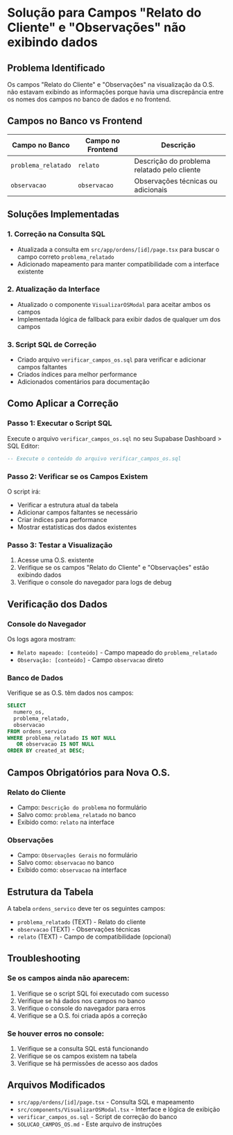# Solução para Campos "Relato do Cliente" e "Observações" não exibindo dados

## Problema Identificado

Os campos "Relato do Cliente" e "Observações" na visualização da O.S. não estavam exibindo as informações porque havia uma discrepância entre os nomes dos campos no banco de dados e no frontend.

## Campos no Banco vs Frontend

| Campo no Banco | Campo no Frontend | Descrição |
|----------------|-------------------|-----------|
| `problema_relatado` | `relato` | Descrição do problema relatado pelo cliente |
| `observacao` | `observacao` | Observações técnicas ou adicionais |

## Soluções Implementadas

### 1. Correção na Consulta SQL
- Atualizada a consulta em `src/app/ordens/[id]/page.tsx` para buscar o campo correto `problema_relatado`
- Adicionado mapeamento para manter compatibilidade com a interface existente

### 2. Atualização da Interface
- Atualizado o componente `VisualizarOSModal` para aceitar ambos os campos
- Implementada lógica de fallback para exibir dados de qualquer um dos campos

### 3. Script SQL de Correção
- Criado arquivo `verificar_campos_os.sql` para verificar e adicionar campos faltantes
- Criados índices para melhor performance
- Adicionados comentários para documentação

## Como Aplicar a Correção

### Passo 1: Executar o Script SQL
Execute o arquivo `verificar_campos_os.sql` no seu Supabase Dashboard > SQL Editor:

```sql
-- Execute o conteúdo do arquivo verificar_campos_os.sql
```

### Passo 2: Verificar se os Campos Existem
O script irá:
- Verificar a estrutura atual da tabela
- Adicionar campos faltantes se necessário
- Criar índices para performance
- Mostrar estatísticas dos dados existentes

### Passo 3: Testar a Visualização
1. Acesse uma O.S. existente
2. Verifique se os campos "Relato do Cliente" e "Observações" estão exibindo dados
3. Verifique o console do navegador para logs de debug

## Verificação dos Dados

### Console do Navegador
Os logs agora mostram:
- `Relato mapeado: [conteúdo]` - Campo mapeado do `problema_relatado`
- `Observação: [conteúdo]` - Campo `observacao` direto

### Banco de Dados
Verifique se as O.S. têm dados nos campos:
```sql
SELECT 
  numero_os,
  problema_relatado,
  observacao
FROM ordens_servico 
WHERE problema_relatado IS NOT NULL 
   OR observacao IS NOT NULL
ORDER BY created_at DESC;
```

## Campos Obrigatórios para Nova O.S.

### Relato do Cliente
- Campo: `Descrição do problema` no formulário
- Salvo como: `problema_relatado` no banco
- Exibido como: `relato` na interface

### Observações
- Campo: `Observações Gerais` no formulário
- Salvo como: `observacao` no banco
- Exibido como: `observacao` na interface

## Estrutura da Tabela

A tabela `ordens_servico` deve ter os seguintes campos:
- `problema_relatado` (TEXT) - Relato do cliente
- `observacao` (TEXT) - Observações técnicas
- `relato` (TEXT) - Campo de compatibilidade (opcional)

## Troubleshooting

### Se os campos ainda não aparecem:
1. Verifique se o script SQL foi executado com sucesso
2. Verifique se há dados nos campos no banco
3. Verifique o console do navegador para erros
4. Verifique se a O.S. foi criada após a correção

### Se houver erros no console:
1. Verifique se a consulta SQL está funcionando
2. Verifique se os campos existem na tabela
3. Verifique se há permissões de acesso aos dados

## Arquivos Modificados

- `src/app/ordens/[id]/page.tsx` - Consulta SQL e mapeamento
- `src/components/VisualizarOSModal.tsx` - Interface e lógica de exibição
- `verificar_campos_os.sql` - Script de correção do banco
- `SOLUCAO_CAMPOS_OS.md` - Este arquivo de instruções
